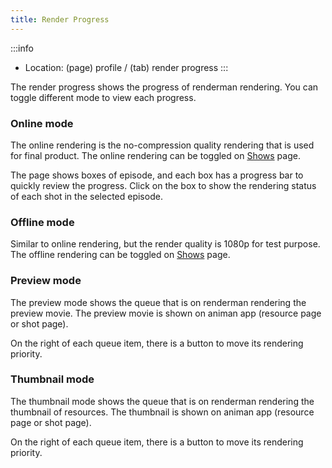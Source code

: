 ```yaml
---
title: Render Progress
---
```


:::info
- Location: (page) profile / (tab) render progress
:::

The render progress shows the progress of renderman rendering.
You can toggle different mode to view each progress.

### Online mode

The online rendering is the no-compression quality rendering that is used for final product.
The online rendering can be toggled on [Shows](show#turn-rendering-onoff) page.

The page shows boxes of episode, and each box has a progress bar to quickly review the progress.
Click on the box to show the rendering status of each shot in the selected episode.

### Offline mode

Similar to online rendering, but the render quality is 1080p for test purpose.
The offline rendering can be toggled on [Shows](show#turn-rendering-onoff) page.

### Preview mode

The preview mode shows the queue that is on renderman rendering the preview movie.
The preview movie is shown on animan app (resource page or shot page).

On the right of each queue item, there is a button to move its rendering priority.

### Thumbnail mode

The thumbnail mode shows the queue that is on renderman rendering the thumbnail of resources.
The thumbnail is shown on animan app (resource page or shot page).

On the right of each queue item, there is a button to move its rendering priority.